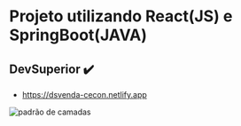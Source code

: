 # Projeto utilizando React(JS) e SpringBoot(JAVA)
## DevSuperior ✔️
- https://dsvenda-cecon.netlify.app

![padrão de camadas](https://user-images.githubusercontent.com/38158538/132505566-6cb32196-bfd4-46c3-a6cd-fb2e5677fd7f.png)


